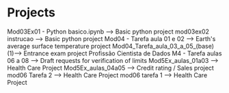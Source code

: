 # Projects
Mod03Ex01 - Python basico.ipynb --> Basic python project
mod03ex02 instrucao --> Basic python project
Mod04 - Tarefa aula 01 e 02 --> Earth's average surface temperature project
Mod04_Tarefa_aula_03_a_05_(base) (1)--> Entrance exam project
Profissão Cientista de Dados M4 - Tarefa aulas 06 a 08 --> Draft requests for verification of limits
Mod5Ex_aulas_01a03 --> Health Care Project
Mod5Ex_aulas_04a05 --> Credit rating / Sales project
mod06 Tarefa 2 --> Health Care Project
mod06 tarefa 1 --> Health Care Project
